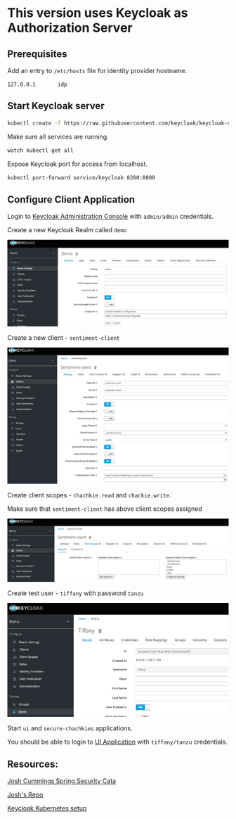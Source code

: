 # This version uses Keycloak as Authorization Server

## Prerequisites

Add an entry to `/etc/hosts` file for identity provider hostname.

```
127.0.0.1       idp
```

## Start Keycloak server

```bash
kubectl create -f https://raw.githubusercontent.com/keycloak/keycloak-quickstarts/latest/kubernetes-examples/keycloak.yaml
```

Make sure all services are running.

```bash
watch kubectl get all 
```

Expose Keycloak port for access from localhost.

```bash
kubectl port-forward service/keycloak 8280:8080
```

## Configure Client Application

Login to [Keycloak Administration Console](http://localhost:8280) with `admin/admin` credentials.

Create a new Keycloak Realm called `demo`

![realm](./images/realm.png)

Create a new client - `sentiment-client`

![client](./images/client.png)

Create client scopes - `chachkie.read` and `chackie.write`.

Make sure that `sentiment-client` has above client scopes assigned

![client-scopes](./images/client-scopes.png)

Create test user - `tiffany` with password `tanzu`

![user](./images/user.png)

Start `ui` and `secure-chachkies` applications.

You should be able to login to [UI Application](http://localhost:8080) with `tiffany/tanzu` credentials.

## Resources:

[Josh Cummings Spring Security Cata](https://www.youtube.com/watch?v=P4TI1gLmr-4&ab_channel=VMwareTanzu)

[Josh's Repo](https://github.com/jzheaux/spring-security-tanzu-tuesday-november)

[Keycloak Kubernetes setup](https://www.keycloak.org/getting-started/getting-started-kube)